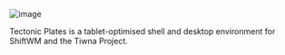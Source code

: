 ![image](https://github.com/tectonic-software/plates-shell/assets/81573747/f1e8ef4c-2726-4c2a-9ffc-c225f127f962)

Tectonic Plates is a tablet-optimised shell and desktop environment for ShiftWM and the Tiwna Project.
